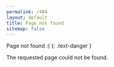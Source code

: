 ```yaml
---
permalink: /404
layout: default
title: Page not found
sitemap: false
---
```

Page not found :(
{: .text-danger }

The requested page could not be found.
